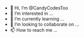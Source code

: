 - 👋 Hi, I’m @CandyCodesToo
- 👀 I’m interested in ...
- 🌱 I’m currently learning ...
- 💞️ I’m looking to collaborate on ...
- 📫 How to reach me ...

<!---
CandyCodesToo/CandyCodesToo is a ✨ special ✨ repository because its `README.md` (this file) appears on your GitHub profile.
You can click the Preview link to take a look at your changes.
--->
